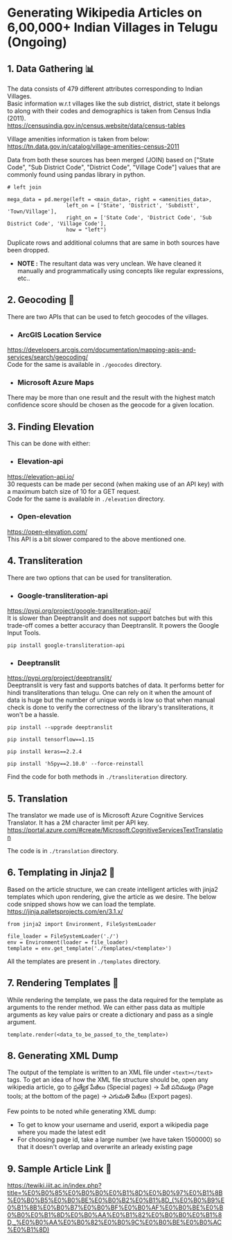 # Generating Wikipedia Articles on 6,00,000+ Indian Villages in Telugu (Ongoing)

## 1. Data Gathering 📊
The data consists of 479 different attributes corresponding to
Indian Villages.  
Basic information w.r.t villages like the sub district, district, state it belongs to along with their codes and demographics is taken from Census India (2011).  
https://censusindia.gov.in/census.website/data/census-tables  

Village amenities information is taken from below:  
https://tn.data.gov.in/catalog/village-amenities-census-2011  

Data from both these sources has been merged (JOIN) based on ["State Code", "Sub District Code", "District Code", "Village Code"] values that are commonly found using pandas library in python.

```
# left join

mega_data = pd.merge(left = <main_data>, right = <amenities_data>, 
                   left_on = ['State', 'District', 'Subdistt', 'Town/Village'],
                   right_on = ['State Code', 'District Code', 'Sub District Code', 'Village Code'],
                   how = "left")
```
Duplicate rows and additional columns that are same in both sources have been dropped.  

* **NOTE :** The resultant data was very unclean. We have cleaned it manually and programmatically using concepts like regular expressions, etc..   

## 2. Geocoding 📍
There are two APIs that can be used to fetch geocodes of the villages.  
* ### ArcGIS Location Service  
https://developers.arcgis.com/documentation/mapping-apis-and-services/search/geocoding/  
Code for the same is available in ```./geocodes``` directory.

* ### Microsoft Azure Maps  
There may be more than one result and the result with the highest match confidence score should be chosen as the geocode for a given location.

## 3. Finding Elevation 
This can be done with either:  
* ### Elevation-api  
https://elevation-api.io/  
30 requests can be made per second (when making use of an API key) with a maximum batch size of 10 for a GET request.  
Code for the same is available in ```./elevation``` directory.

* ### Open-elevation 
https://open-elevation.com/  
This API is a bit slower compared to the above mentioned one.  

## 4. Transliteration 
There are two options that can be used for transliteration.
* ### Google-transliteration-api  
https://pypi.org/project/google-transliteration-api/  
It is slower than Deeptranslit and does not support batches but with this trade-off comes a better accuracy than Deeptranslit. It powers the Google Input Tools.
```
pip install google-transliteration-api
```

* ### Deeptranslit  
https://pypi.org/project/deeptranslit/  
Deeptranslit is very fast and supports batches of data. It performs better for hindi transliterations than telugu. One can rely on it when the amount of data is huge but the number of unique words is low so that when manual check is done to verify the correctness of the library's transliterations, it won't be a hassle.  
```
pip install --upgrade deeptranslit

pip install tensorflow==1.15

pip install keras==2.2.4

pip install 'h5py==2.10.0' --force-reinstall
```
Find the code for both methods in ```./transliteration``` directory.

## 5. Translation
The translator we made use of is Microsoft Azure Cognitive Services Translator. It has a 2M character limit per API key.
https://portal.azure.com/#create/Microsoft.CognitiveServicesTextTranslation  

The code is in ```./translation``` directory.

## 6. Templating in Jinja2 🏯
Based on the article structure, we can create intelligent articles with jinja2 templates which upon rendering, give the article as we desire. The below code snipped shows how we can load the template.  
https://jinja.palletsprojects.com/en/3.1.x/

```
from jinja2 import Environment, FileSystemLoader

file_loader = FileSystemLoader('./')
env = Environment(loader = file_loader)
template = env.get_template('./templates/<template>')
```
All the templates are present in ```./templates``` directory.

## 7. Rendering Templates 🚀
While rendering the template, we pass the data required for the template as arguments to the render method. We can either pass data as multiple arguments as key value pairs or create a dictionary and pass as a single argument.

```
template.render(<data_to_be_passed_to_the_template>)
```

## 8. Generating XML Dump 
The output of the template is written to an XML file under ```<text></text>``` tags. To get an idea of how the XML file structure should be, open any wikipedia article, go to
ప్రత్యేక పేజీలు (Special pages) -> పేజీ పనిముట్లు (Page tools; at the bottom of the page) -> ఎగుమతి పేజీలు (Export pages).  

Few points to be noted while generating XML dump:  
* To get to know your username and userid, export a wikipedia page where you made the latest edit
* For choosing page id, take a large number (we have taken 1500000) so that it doesn't overlap and overwrite an arleady existing page

## 9. Sample Article Link 📄
https://tewiki.iiit.ac.in/index.php?title=%E0%B0%85%E0%B0%B0%E0%B1%8D%E0%B0%97%E0%B1%8B%E0%B0%B5%E0%B0%BE%E0%B0%B2%E0%B1%8D_(%E0%B0%B9%E0%B1%8B%E0%B0%B7%E0%B0%BF%E0%B0%AF%E0%B0%BE%E0%B0%B0%E0%B1%8D%E0%B0%AA%E0%B1%82%E0%B0%B0%E0%B1%8D,_%E0%B0%AA%E0%B0%82%E0%B0%9C%E0%B0%BE%E0%B0%AC%E0%B1%8D)

